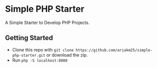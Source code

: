 # Simple PHP Starter

A Simple Starter to Develop PHP Projects.


## Getting Started

- Clone this repo with `git clone https://github.com/ariakm25/simple-php-starter.git` or download the zip.
- Run `php -S localhost:8080`
